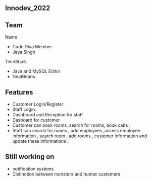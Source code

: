 ## Innodev_2022
## Team
Name
- Code Diva
 Member
- Jaya Singh

TechStack
- Java and MySQL
 Editor
 - NeatBeans
 
## Features
- Customer Login/Register
- Staff Login.
- Dashboard and Reception for staff
- Dasboard for customer
- Customer can book rooms, search for rooms, book cabs .
- Staff can search for rooms , add employees ,access employee information , search room , add rooms , customer information and update these informations .

## Still working on 
 - notification systems
 - Distinction between monsters and human customers
